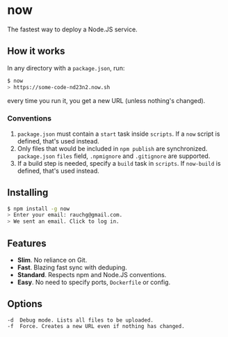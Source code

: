 # now

The fastest way to deploy a Node.JS service.

## How it works

In any directory with a `package.json`, run:

```bash
$ now
> https://some-code-nd23n2.now.sh
```

every time you run it, you get a new URL (unless nothing's changed).

### Conventions

1. `package.json` must contain a `start` task inside `scripts`.
   If a `now` script is defined, that's used instead.
2. Only files that would be included in `npm publish` are synchronized.
   `package.json` `files` field, `.npmignore` and `.gitignore` are supported.
3. If a build step is needed, specify a `build` task in `scripts`.
   If `now-build` is defined, that's used instead.

## Installing

```bash
$ npm install -g now
> Enter your email: rauchg@gmail.com.
> We sent an email. Click to log in.
```

## Features

- **Slim**. No reliance on Git.
- **Fast**. Blazing fast sync with deduping.
- **Standard**. Respects npm and Node.JS conventions.
- **Easy**. No need to specify ports, `Dockerfile` or config.

## Options

```
-d  Debug mode. Lists all files to be uploaded.
-f  Force. Creates a new URL even if nothing has changed.
```

